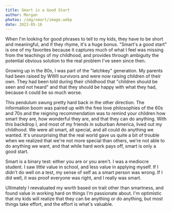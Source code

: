 ```yaml
---
title: Smart is a Good Start
author: Morgan
photos: /img/smart/image.webp
date: 2022-05-16
---
```

When I'm looking for good phrases to tell to my kids, they have to be short and meaningful, and if they rhyme, it's a huge bonus. "Smart's a good start" is one of my favorites because it captures much of what I feel was missing from the teachings of my childhood, and provides through ambiguity the potential obvious solution to the real problem I've seen since then<!-- more -->.

Growing up in the 80s, I was part of the "latchkey" generation. My parents had been raised by WWII survivors and were now raising children of their own. They had been told during their childhood that "children should be seen and not heard" and that they should be happy with what they had, because it could be so much worse.

This pendulum swung pretty hard back in the other direction. The information boom was paired up with the free love philosophies of the 60s and 70s and the reigning recommendation was to remind your children how smart they are, how wonderful they are, and that they can do anything. With this backdrop I, and most of my friends in suburban America, lived out my childhood. We were all smart, all special, and all could do anything we wanted. It's unsurprising that the real world gave us quite a bit of trouble when we realized that we're not more special than others, we're not able to do anything we want, and that while hard work pays off, smart is only a good start.

Smart is a binary test: either you are or you aren't. I was a mediocre student. I saw little value in school, and less value in applying myself. If I didn't do well on a test, my sense of self as a smart person was wrong. If I did well, it was proof everyone was right, and I really was smart.

Ultimately I reevaluated my worth based on trait other than smartness, and found value in working hard on things I'm passionate about. I'm optimistic that my kids will realize that they can be anything or do anything, but most things take effort, and the effort is what's valuable.
